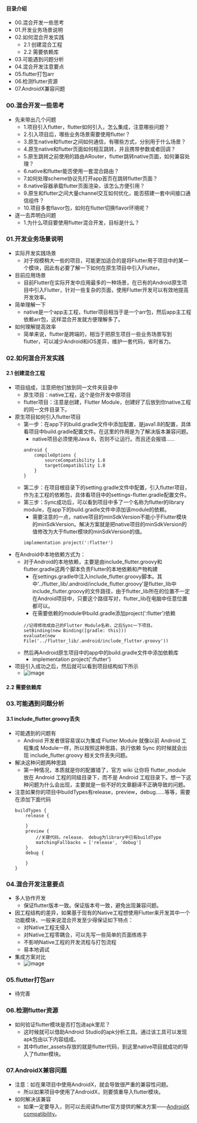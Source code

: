 #### 目录介绍
- 00.混合开发一些思考
- 01.开发业务场景说明
- 02.如何混合开发实践
    - 2.1 创建混合工程
    - 2.2 需要依赖库
- 03.可能遇到问题分析
- 04.混合开发注意要点
- 05.flutter打包arr
- 06.检测flutter资源
- 07.AndroidX兼容问题



### 00.混合开发一些思考
- 先来带出几个问题
    - 1.项目引入flutter，flutter如何引入，怎么集成，注意哪些问题？
    - 2.引入项目后，哪些业务场景需要使用flutter？
    - 3.原生native和flutter之间如何通信，有哪些方式，分别用于什么场景？
    - 4.原生native和flutter页面如何相互跳转，并且携带参数或者回调？
    - 5.原生跳转之前使用的路由ARouter，flutter跳转native页面，如何兼容处理？
    - 6.native和flutter能否使用一套混合路由？
    - 7.如何处理scheme协议先打开app首页在跳转flutter页面？
    - 8.native容器承载flutter页面渲染，该怎么方便引用？
    - 9.原生和flutter之间大量channel交互如何优化，能否搭建一套中间接口通信组件？
    - 10.项目多套flavor包，如何在flutter切换flavor环境呢？
- 逐一去弄明白问题
    - 1.为什么项目要使用flutter混合开发，目标是什么？



### 01.开发业务场景说明
- 实际开发实践场景
    - 对于规模稍大一些的项目，可能更加适合的是将Flutter用于项目中的某一个模块，因此有必要了解一下如何在原生项目中引入Flutter。
- 目前应用场景
    - 目前Flutter在实际开发中应用最多的一种场景，在已有的Android原生项目中引入Flutter，针对一些复杂的页面，使用Flutter开发可以有效地提高开发效率。
- 简单理解一下
    - native是一个app主工程，flutter项目相当于是一个arr包，然后app主工程依赖arr包，这样混合开发就方便理解多了。
- 如何理解提高效率
    - 简单来说，flutter是跨端的，相当于把原生项目一些业务场景写到flutter，可以减少Android和iOS差异，维护一套代码，省时省力。



### 02.如何混合开发实践
#### 2.1 创建混合工程
- 项目组成，注意把他们放到同一文件夹目录中
    - 原生项目：native工程，这个是你开发中原项目
    - flutter项目：注意是创建，Flutter Module，创建好了后放到你native工程的同一文件目录下。
- 原生项目如何引入flutter项目
    - 第一步：在app下的build.gradle文件中添加配置，是java1.8的配置，具体看项目中build.gradle配置文件。在这里的作用是为了解决版本兼容问题。
        - native项目必须使用Java 8，否则不让运行。而且还会报错……
        ```
        android {
            compileOptions {
                sourceCompatibility 1.8
                targetCompatibility 1.8
            }
        }
        ```
    - 第二步：在项目根目录下的setting.gradle文件中配置，引入flutter项目，作为主工程的依赖包，具体看项目中的settings-flutter.gradle配置文件。
    - 第三步：Sync成功后，可以看到项目中多了一个名称为flutter的library module，在app下的build.gradle文件中添加该module的依赖。
        - 需要注意的一点，native项目的minSdkVersion不能小于Flutter模块的minSdkVersion。解决方案就是把native项目的minSdkVersion的值修改为大于flutter模块的minSdkVersion的值。
        ```
        implementation project(':flutter')
        ```
- 在Android中本地依赖方式为：
    - 对于Android的本地依赖，主要是由include_flutter.groovy和flutter.gradle这两个脚本负责Flutter的本地依赖和产物构建
        - 在settings.gradle中注入include_flutter.groovy脚本。其中'../flutter_lib/.android/include_flutter.groovy'是flutter_lib中include_flutter.groovy的文件路径，由于flutter_lib所在的位置不一定在Android项目中，只要这个路径写对，flutter_lib在电脑中任意位置都可以。
        - 在需要依赖的module中build.gradle添加project(':flutter')依赖
        ```
        //记得修改成自己的Flutter Module名称，之后Sync一下项目。
        setBinding(new Binding([gradle: this]))
        evaluate(new File('../flutter_lib/.android/include_flutter.groovy'))
        ```
    - 然后再Android原生项目中的app中的build.gradle文件中添加依赖库
        - implementation project(':flutter')
- 项目引入成功之后，然后就可以看到项目结构如下所示
    - ![image](https://upload-images.jianshu.io/upload_images/4432347-03254e6969b9e3a3.png?imageMogr2/auto-orient/strip%7CimageView2/2/w/1240)


#### 2.2 需要依赖库


### 03.可能遇到问题分析
#### 3.1 include_flutter.groovy丢失
- 可能遇到的问题有
    - Android 开发者很容易误以为集成 Flutter Module 就像以前 Android 工程集成 Module一样，所以按照这种思路，执行依赖 Sync 的时候就会出现 include_flutter.groovy 相关文件丢失问题。
- 解决这种问题两种思路
    - 第一种情况，本质就是你的配置错了，官方 wiki 让你将 flutter_module 放在 Android 工程的同级目录下，而不是 Android 工程目录下。想一下这种问题为什么会出现，主要就是一些不好的文章翻译不正确导致的问题。
- 注意如果你的项目中buildTypes有release，preview，debug……等等，需要在添加下面代码
    ```
    buildTypes {
        release {

        }
        preview {
            //关键代码，release， debug为library中已有buildType
            matchingFallbacks = ['release', 'debug']
        }
        debug {

        }
    }
    ```



### 04.混合开发注意要点
- 多人协作开发
    - 保证flutter版本一致。保证版本号一致，避免出现兼容问题。
- 因工程结构的差异，如果基于现有的Native工程想使用Flutter来开发其中一个功能模块，一般来说混合开发至少得保证如下特点：
    - 对Native工程无侵入
    - 对Native工程零耦合，可以先写一些简单的页面练练手
    - 不影响Native工程的开发流程与打包流程
    - 易本地调试
- 集成方案对比
    - ![image](https://upload-images.jianshu.io/upload_images/4432347-d537ae7130636c7d.png?imageMogr2/auto-orient/strip%7CimageView2/2/w/1240)




### 05.flutter打包arr
- 待完善


### 06.检测flutter资源
- 如何验证flutter模块是否打包进apk里尼？
    - 这时候就可以借助Android Studio的apk分析工具。通过该工具可以发现apk包由以下内容组成。
    - 其中flutter_assets存放的就是flutter代码，到这里native项目就成功的导入了flutter模块。


### 07.AndroidX兼容问题
- 注意：如在果项目中使用AndroidX，就会导致很严重的兼容性问题。
    - 所以如果项目中使用了AndroidX，则要慎重导入flutter模块。
- 如何解决该兼容
    - 如果一定要导入，则可以去阅读flutter官方提供的解决方案——[AndroidX compatibility](https://flutter.dev/docs/development/androidx-migration)。
